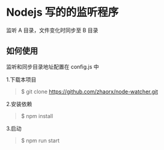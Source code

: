 # Nodejs 写的的监听程序

监听 A 目录，文件变化时同步至 B 目录

## 如何使用

监听和同步目录地址配置在 config.js 中

1.下载本项目

> $ git clone https://github.com/zhaorx/node-watcher.git

2.安装依赖

> $ npm install

3.启动

> $ npm run start
